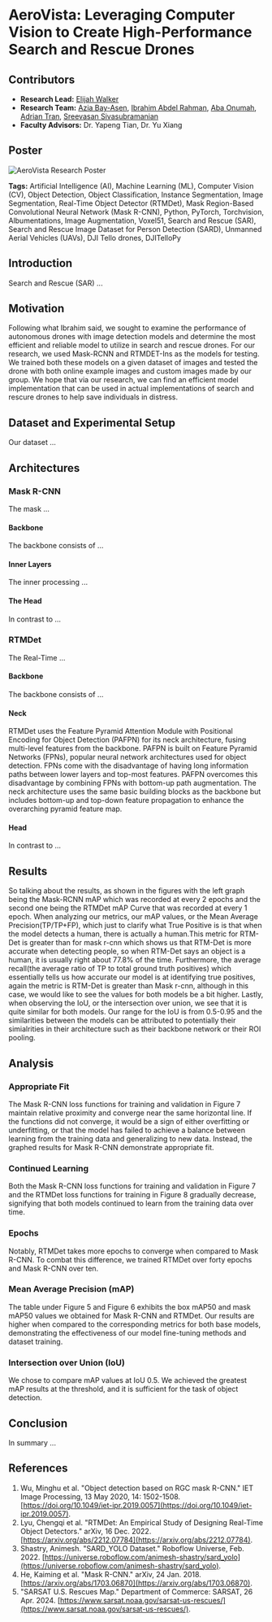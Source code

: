 # AeroVista: Leveraging Computer Vision to Create High-Performance Search and Rescue Drones

## Contributors
* **Research Lead:** [Elijah Walker](https://www.linkedin.com/in/elijahtruthwalker/)
* **Research Team:** [Azia Bay-Asen](https://www.linkedin.com/in/aziabay/), [Ibrahim Abdel Rahman](https://www.linkedin.com/in/ibrahim-abdel-rahman/), [Aba Onumah](https://www.linkedin.com/in/aba-onumah-63315328b/), [Adrian Tran](https://www.linkedin.com/in/adrianvtran/), [Sreevasan Sivasubramanian](https://www.linkedin.com/in/sreevasan-sivasubramanian-0a3844228/)
* **Faculty Advisors:** Dr. Yapeng Tian, Dr. Yu Xiang

## Poster

![AeroVista Research Poster](https://github.com/IbrahimARahman/AeroVista/assets/99378816/d39eca17-0fba-4d32-a92c-22a18667ea66)

**Tags:** Artificial Intelligence (AI), Machine Learning (ML), Computer Vision (CV), Object Detection, Object Classification, Instance Segmentation, Image Segmentation, Real-Time Object Detector (RTMDet), Mask Region-Based Convolutional Neural Network (Mask R-CNN), Python, PyTorch, Torchvision, Albumentations, Image Augmentation, Voxel51, Search and Rescue (SAR), Search and Rescue Image Dataset for Person Detection (SARD), Unmanned Aerial Vehicles (UAVs), DJI Tello drones, DJITelloPy

## Introduction

Search and Rescue (SAR) ...

## Motivation
Following what Ibrahim said, we sought to examine the performance of autonomous drones with image detection models and determine the most efficient and reliable model to utilize in search and rescue drones. 
For our research, we used Mask-RCNN and RTMDET-Ins as the models for testing. We trained both these models on a given dataset of images and tested the drone with both online example images and custom images made by our group. We hope that via our research, we can find an efficient model implementation that can be used in actual implementations of search and rescure drones to help save individuals in distress. 

## Dataset and Experimental Setup

Our dataset ...

## Architectures

### Mask R-CNN

The mask ...

#### Backbone

The backbone consists of ...

#### Inner Layers

The inner processing ...

#### The Head

In contrast to ...

### RTMDet

The Real-Time ...

#### Backbone

The backbone consists of ...

#### Neck

RTMDet uses the Feature Pyramid Attention Module with Positional Encoding for Object Detection (PAFPN) for its neck architecture, fusing multi-level features from the backbone. PAFPN is built on Feature Pyramid Networks (FPNs), popular neural network architectures used for object detection. FPNs come with the disadvantage of having long information paths between lower layers and top-most features. PAFPN overcomes this disadvantage by combining FPNs with bottom-up path augmentation. The neck architecture uses the same basic building blocks as the backbone but includes bottom-up and top-down feature propagation to enhance the overarching pyramid feature map.

#### Head

In contrast to ...

## Results

So talking about the results, as shown in the figures with the left graph being the Mask-RCNN mAP which was recorded at every 2 epochs and the second one being the RTMDet mAP Curve that was recorded at every 1 epoch. When analyzing our metrics, our mAP values, or the Mean Average Precision(TP/TP+FP), which just to clarify what True Positive is is that when the model detects a human, there is actually a human.This metric for RTM-Det is greater than for mask r-cnn which shows us that RTM-Det is more accurate when detecting people, so when RTM-Det says an object is a human, it is usually right about 77.8% of the time. Furthermore, the average recall(the average ratio of TP to total ground truth positives) which essentially tells us how accurate our model is at identifying true positives, again the metric is RTM-Det is greater than Mask r-cnn, although in this case, we would like to see the values for both models be a bit higher. Lastly, when observing the IoU, or the intersection over union, we see that it is quite similar for both models. Our range for the IoU is from 0.5-0.95 and the similarities between the models can be attributed to potentially their simialrities in their architecture such as their backbone network or their ROI pooling. 



## Analysis

### Appropriate Fit

The Mask R-CNN loss functions for training and validation in Figure 7 maintain relative proximity and converge near the same horizontal line. If the functions did not converge, it would be a sign of either overfitting or underfitting, or that the model has failed to achieve a balance between learning from the training data and generalizing to new data. Instead, the graphed results for Mask R-CNN demonstrate appropriate fit.

### Continued Learning

Both the Mask R-CNN loss functions for training and validation in Figure 7 and the RTMDet loss functions for training in Figure 8 gradually decrease, signifying that both models continued to learn from the training data over time.

### Epochs

Notably, RTMDet takes more epochs to converge when compared to Mask R-CNN. To combat this difference, we trained RTMDet over forty epochs and Mask R-CNN over ten.

### Mean Average Precision (mAP)

The table under Figure 5 and Figure 6 exhibits the box mAP50 and mask mAP50 values we obtained for Mask R-CNN and RTMDet. Our results are higher when compared to the corresponding metrics for both base models, demonstrating the effectiveness of our model fine-tuning methods and dataset training.

### Intersection over Union (IoU)

We chose to compare mAP values at IoU 0.5. We achieved the greatest mAP results at the threshold, and it is sufficient for the task of object detection.

## Conclusion

In summary ...

## References

1. Wu, Minghu et al. "Object detection based on RGC mask R-CNN." IET Image Processing, 13 May 2020, 14: 1502-1508. [https://doi.org/10.1049/iet-ipr.2019.0057](https://doi.org/10.1049/iet-ipr.2019.0057).
2. Lyu, Chengqi et al. "RTMDet: An Empirical Study of Designing Real-Time Object Detectors." arXiv, 16 Dec. 2022. [https://arxiv.org/abs/2212.07784](https://arxiv.org/abs/2212.07784).
3. Shastry, Animesh. "SARD_YOLO Dataset." Roboflow Universe, Feb. 2022. [https://universe.roboflow.com/animesh-shastry/sard_yolo](https://universe.roboflow.com/animesh-shastry/sard_yolo).
4. He, Kaiming et al. "Mask R-CNN." arXiv, 24 Jan. 2018. [https://arxiv.org/abs/1703.06870](https://arxiv.org/abs/1703.06870).
5. "SARSAT U.S. Rescues Map." Department of Commerce: SARSAT, 26 Apr. 2024. [https://www.sarsat.noaa.gov/sarsat-us-rescues/](https://www.sarsat.noaa.gov/sarsat-us-rescues/).
